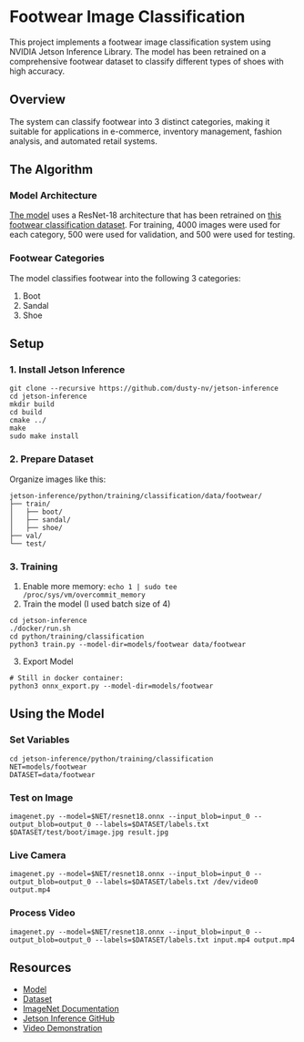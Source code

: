 # Footwear Image Classification

This project implements a footwear image classification system using NVIDIA Jetson Inference Library. The model has been retrained on a comprehensive footwear dataset to classify different types of shoes with high accuracy.

## Overview

The system can classify footwear into 3 distinct categories, making it suitable for applications in e-commerce, inventory management, fashion analysis, and automated retail systems.

## The Algorithm

### Model Architecture

[The model](https://drive.google.com/file/d/1rxGChiVVU55-F3HUiedWlTLn6W6AyduL/view?usp=sharing) uses a ResNet-18 architecture that has been retrained on [this footwear classification dataset](https://www.kaggle.com/datasets/hasibalmuzdadid/shoe-vs-sandal-vs-boot-dataset-15k-images). For training, 4000 images were used for each category, 500 were used for validation, and 500 were used for testing.

### Footwear Categories

The model classifies footwear into the following 3 categories:

1. Boot
2. Sandal
3. Shoe

## Setup

### 1. Install Jetson Inference

```
git clone --recursive https://github.com/dusty-nv/jetson-inference
cd jetson-inference
mkdir build
cd build
cmake ../
make
sudo make install
```

### 2. Prepare Dataset

Organize images like this:
```
jetson-inference/python/training/classification/data/footwear/
├── train/
│   ├── boot/
│   ├── sandal/
│   ├── shoe/
├── val/
└── test/

```

### 3. Training

1. Enable more memory: `echo 1 | sudo tee /proc/sys/vm/overcommit_memory`
2. Train the model (I used batch size of 4)
  ```
  cd jetson-inference
  ./docker/run.sh
  cd python/training/classification
  python3 train.py --model-dir=models/footwear data/footwear
  ```
3. Export Model
  ```
  # Still in docker container:
  python3 onnx_export.py --model-dir=models/footwear
  ```

## Using the Model

### Set Variables
```
cd jetson-inference/python/training/classification
NET=models/footwear
DATASET=data/footwear
```

### Test on Image
```
imagenet.py --model=$NET/resnet18.onnx --input_blob=input_0 --output_blob=output_0 --labels=$DATASET/labels.txt $DATASET/test/boot/image.jpg result.jpg
```

### Live Camera
```
imagenet.py --model=$NET/resnet18.onnx --input_blob=input_0 --output_blob=output_0 --labels=$DATASET/labels.txt /dev/video0 output.mp4
```

### Process Video
```
imagenet.py --model=$NET/resnet18.onnx --input_blob=input_0 --output_blob=output_0 --labels=$DATASET/labels.txt input.mp4 output.mp4
```

## Resources
* [Model](https://drive.google.com/file/d/1rxGChiVVU55-F3HUiedWlTLn6W6AyduL/view?usp=sharing)
* [Dataset](https://www.kaggle.com/datasets/hasibalmuzdadid/shoe-vs-sandal-vs-boot-dataset-15k-images)
* [ImageNet Documentation](https://github.com/dusty-nv/jetson-inference/blob/master/docs/imagenet-console-2.md)
* [Jetson Inference GitHub](https://github.com/dusty-nv/jetson-inference)
* [Video Demonstration](link)
